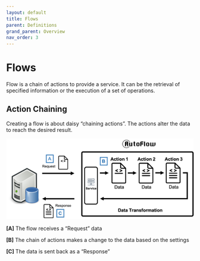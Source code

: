 ```yaml
---
layout: default
title: Flows
parent: Definitions
grand_parent: Overview
nav_order: 3
---
```


# Flows
Flow is a chain of actions to provide a service. It can be the retrieval of specified information or the execution of a set of operations. 

## Action Chaining
Creating a flow is about daisy “chaining actions”.  The actions alter the data to reach the desired result.

![API AutoFlow Action Chainingß](/assets/images/key-points-action-chaining.png)

**[A]** The flow receives a “Request” data

**[B]** The chain of actions makes a change to the data based on the settings

**[C]** The data is sent back as a “Response”
